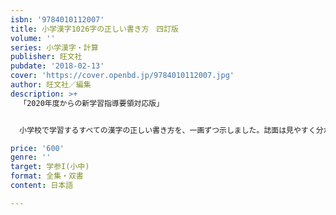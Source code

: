 ```yaml
---
isbn: '9784010112007'
title: 小学漢字1026字の正しい書き方　四訂版
volume: ''
series: 小学漢字・計算
publisher: 旺文社
pubdate: '2018-02-13'
cover: 'https://cover.openbd.jp/9784010112007.jpg'
author: 旺文社／編集
description: >+
  「2020年度からの新学習指導要領対応版」


  小学校で学習するすべての漢字の正しい書き方を、一画ずつ示しました。誌面は見やすく分かりやすい４色刷り。小学校で習う音読み・訓読みはもちろん、中学校以上で習う読みも掲載してあるので、コンパクトな辞書として長く活用できます。また漢字を覚える助けになるよう、漢字の使い方を熟語で豊富に掲載しました。すべての漢字に成り立ちや注意点のコラムがついており、より理解が深まる構成になっています。

price: '600'
genre: ''
target: 学参I(小中)
format: 全集・双書
content: 日本語

---
```

